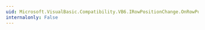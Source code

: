 ```yaml
---
uid: Microsoft.VisualBasic.Compatibility.VB6.IRowPositionChange.OnRowPositionChange(System.Int32,System.Int32,System.Int32)
internalonly: False
---
```

